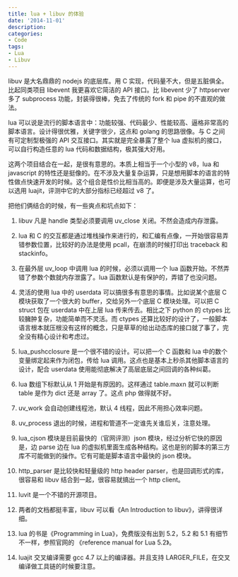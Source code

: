 ```yaml
---
title: lua + libuv 的体验
date: '2014-11-01'
description:
categories:
- Code
tags:
- Lua 
- Libuv
---
```


libuv 是大名鼎鼎的 nodejs 的底层库。用 C 实现，代码量不大，但是五脏俱全。比起同类项目 libevent 我更喜欢它简洁的 API 接口。比 libevent 少了 httpserver 多了 subprocess 功能，封装得很棒，免去了传统的 fork 和 pipe 的不直观的做法。

lua 可以说是流行的脚本语言中：功能较强、代码最少、性能较高、逼格非常高的脚本语言。设计得很优雅，关键字很少，这点和 golang 的思路很像。与 C 之间有可定制型极强的 API 交互接口。其实就是完全暴露了整个 lua 虚拟机的接口，可以自行构造任意的 lua 代码和数据结构，极其强大好用。

这两个项目结合在一起，是很有意思的。本质上相当于一个小型的 v8，lua 和 javascript  的特性还是挺像的。在不涉及大量复杂运算，只是想用脚本的语言的特性做点快速开发的时候。这个组合是性价比相当高的。即便是涉及大量运算，也可以选用 luajit，评测中它的大部分指标已经超过 v8 了。

把他们俩结合的时候，有一些爽点和坑点如下：

 1. libuv 凡是 handle 类型必须要调用 uv_close 关闭。不然会造成内存泄露。
 
 2. lua 和 C 的交互都是通过堆栈操作来进行的，和汇编有点像，一开始很容易弄错参数位置，比较好的办法是使用 pcall，在崩溃的时候打印出 traceback 和 stackinfo。
 
 3. 在最外层 uv_loop 中调用 lua 的时候，必须以调用一个 lua 函数开始。不然弄错了参数个数就内存泄露了。lua 函数默认是有保护的，弄错了也没问题。
 
 4. 灵活的使用 lua 中的 userdata 可以搞很多有意思的事情。比如说某个底层 C 模块获取了一个很大的 buffer，交给另外一个底层 C 模块处理。可以把 C struct 包在 userdata 中在上层 lua 传来传去。相比之下 python 的 ctypes 比较臃肿复杂，功能简单而不灵活。而 ctypes 还算比较好的设计了，一般脚本语言根本就压根没有这样的概念，只是草草的给出动态库的接口就了事了，完全没有精心设计和考虑过。
 
 5. lua_pushcclosure 是一个很不错的设计。可以把一个 C 函数和 lua 中的数个变量绑定起来作为闭包，传给 lua 调用。这点也是基本上秒杀其他脚本语言的设计，配合 userdata 使用能彻底解决了高层底层之间回调的各种纠葛。
 
 6. lua 数组下标默认从 1 开始是有原因的。这样通过 table.maxn 就可以判断 table 是作为 dict 还是 array 了。这点 php 做得就不好。 
 
 7. uv_work 会自动创建线程池，默认 4 线程，因此不用担心效率问题。
 
 8. uv_process 退出的时候，进程和管道不一定谁先关谁后关，注意处理。
 
 9. lua_cjson 模块是目前最快的（官网评测）json 模块，经过分析它快的原因是，边 parse 边在 lua 的虚拟机里面生成各种结构。这也是别的脚本的第三方库不可能做到的操作。它有可能是脚本语言中最快的 json 模块。
 
 10. http_parser 是比较快和轻量级的 http header parser，也是回调形式的库，很容易和 libuv 结合到一起，很容易就搞出一个 http client。
 
 11. luvit 是一个不错的开源项目。
 
 12. 两者的文档都挺丰富，libuv 可以看《An Introduction to libuv》，讲得很详细。
 
 13. lua 的书是《Programming in Lua》，免费版没有出到 5.2，5.2 和 5.1 有细节不一样，参照官网的 《reference manual for Lua 5.2》。
 
 14. luajit 交叉编译需要 gcc 4.7 以上的编译器。并且支持 LARGER_FILE，在交叉编译做工具链的时候要注意。

